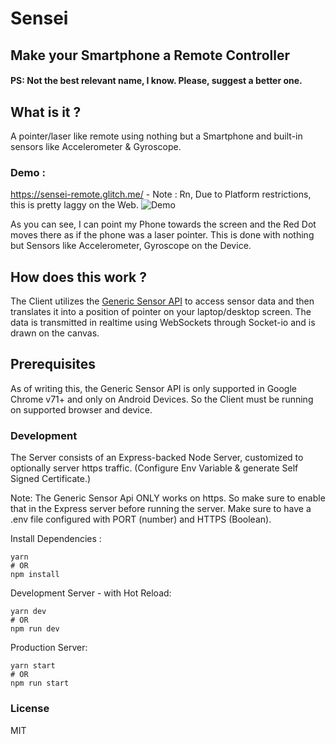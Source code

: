 # Sensei

## Make your Smartphone a Remote Controller

#### PS: Not the best relevant name, I know. Please, suggest a better one.

## What is it ?

A pointer/laser like remote using nothing but a Smartphone and
built-in sensors like Accelerometer & Gyroscope.

### Demo :
https://sensei-remote.glitch.me/ - Note : Rn, Due to Platform restrictions, this is pretty laggy on the Web. 
![Demo](./public/Demo/demo.gif)

As you can see, I can point my Phone towards the screen and the Red Dot moves there as if the phone was a laser pointer. This is done with nothing but Sensors like Accelerometer, Gyroscope on the Device.  

## How does this work ?

The Client utilizes the [Generic Sensor API](https://developer.mozilla.org/en-US/docs/Web/API/Sensor_APIs) to access sensor data and then translates it into a position of
pointer on your laptop/desktop screen. The data is transmitted in
realtime using WebSockets through Socket-io and is drawn on the
canvas.

## Prerequisites

As of writing this, the Generic Sensor API is only supported in Google Chrome v71+ and only on Android Devices. So the Client must be running on supported browser and device.

### Development

The Server consists of an Express-backed Node Server, customized to optionally server https traffic. (Configure Env Variable & generate Self Signed Certificate.)

Note: The Generic Sensor Api ONLY works on https. So make sure to enable that in the Express server before running the server.
Make sure to have a .env file configured with PORT (number) and HTTPS (Boolean).

Install Dependencies :

```
yarn
# OR
npm install
```

Development Server - with Hot Reload:

```
yarn dev
# OR
npm run dev
```

Production Server:

```
yarn start
# OR
npm run start
```

### License

MIT
